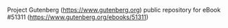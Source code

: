Project Gutenberg (https://www.gutenberg.org) public repository for
eBook #51311 (https://www.gutenberg.org/ebooks/51311)
